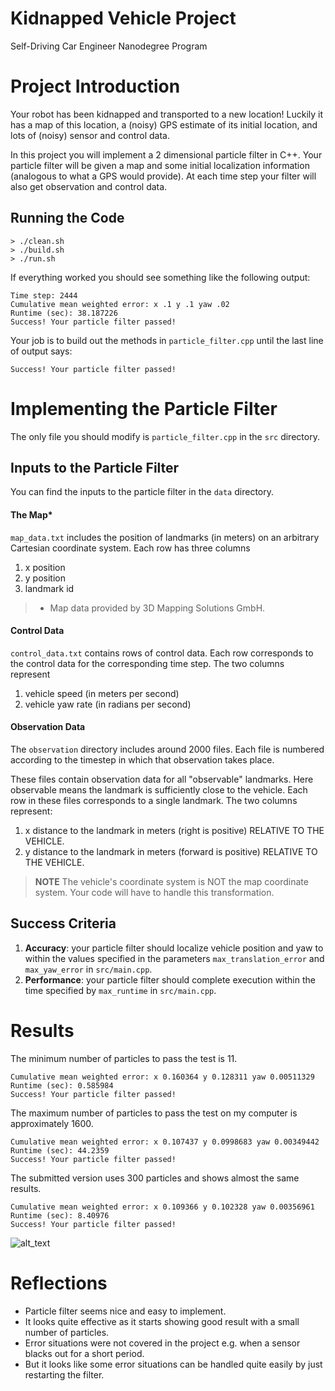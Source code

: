 # Kidnapped Vehicle Project
Self-Driving Car Engineer Nanodegree Program

[//]: # (Image References)
[visualization]: ./resources/visualization.gif


# Project Introduction
Your robot has been kidnapped and transported to a new location! Luckily it has a map of this location, a (noisy) GPS estimate of its initial location, and lots of (noisy) sensor and control data.

In this project you will implement a 2 dimensional particle filter in C++. Your particle filter will be given a map and some initial localization information (analogous to what a GPS would provide). At each time step your filter will also get observation and control data. 

## Running the Code
```
> ./clean.sh
> ./build.sh
> ./run.sh
```
If everything worked you should see something like the following output:
```
Time step: 2444
Cumulative mean weighted error: x .1 y .1 yaw .02
Runtime (sec): 38.187226
Success! Your particle filter passed!
```

Your job is to build out the methods in `particle_filter.cpp` until the last line of output says:

```
Success! Your particle filter passed!
```

# Implementing the Particle Filter

The only file you should modify is `particle_filter.cpp` in the `src` directory.  

## Inputs to the Particle Filter
You can find the inputs to the particle filter in the `data` directory. 

#### The Map*
`map_data.txt` includes the position of landmarks (in meters) on an arbitrary Cartesian coordinate system. Each row has three columns
1. x position
2. y position
3. landmark id

> * Map data provided by 3D Mapping Solutions GmbH.


#### Control Data
`control_data.txt` contains rows of control data. Each row corresponds to the control data for the corresponding time step. The two columns represent
1. vehicle speed (in meters per second)
2. vehicle yaw rate (in radians per second)

#### Observation Data
The `observation` directory includes around 2000 files. Each file is numbered according to the timestep in which that observation takes place. 

These files contain observation data for all "observable" landmarks. Here observable means the landmark is sufficiently close to the vehicle. Each row in these files corresponds to a single landmark. The two columns represent:
1. x distance to the landmark in meters (right is positive) RELATIVE TO THE VEHICLE. 
2. y distance to the landmark in meters (forward is positive) RELATIVE TO THE VEHICLE.

> **NOTE**
> The vehicle's coordinate system is NOT the map coordinate system. Your 
> code will have to handle this transformation.

## Success Criteria

1. **Accuracy**: your particle filter should localize vehicle position and yaw to within the values specified in the parameters `max_translation_error` and `max_yaw_error` in `src/main.cpp`.
2. **Performance**: your particle filter should complete execution within the time specified by `max_runtime` in `src/main.cpp`.

# Results

The minimum number of particles to pass the test is 11.
```
Cumulative mean weighted error: x 0.160364 y 0.128311 yaw 0.00511329
Runtime (sec): 0.585984
Success! Your particle filter passed!
```

The maximum number of particles to pass the test on my computer is approximately 1600.
```
Cumulative mean weighted error: x 0.107437 y 0.0998683 yaw 0.00349442
Runtime (sec): 44.2359
Success! Your particle filter passed!

```

The submitted version uses 300 particles and shows almost the same results.

```
Cumulative mean weighted error: x 0.109366 y 0.102328 yaw 0.00356961
Runtime (sec): 8.40976
Success! Your particle filter passed!
```


![alt_text][visualization]

# Reflections

* Particle filter seems nice and easy to implement.
* It looks quite effective as it starts showing good result with a small number of particles.
* Error situations were not covered in the project e.g. when a sensor blacks out for a short period.
* But it looks like some error situations can be handled quite easily by just restarting 
the filter.